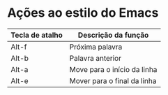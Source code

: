 # Ações ao estilo do Emacs
| Tecla de atalho | Descrição da função         |
| --------------- | --------------------------- |
| Alt-f           | Próxima palavra             |
| Alt-b           | Palavra anterior            |
| Alt-a           | Move para o início da linha |
| Alt-e           | Mover para o final da linha |
